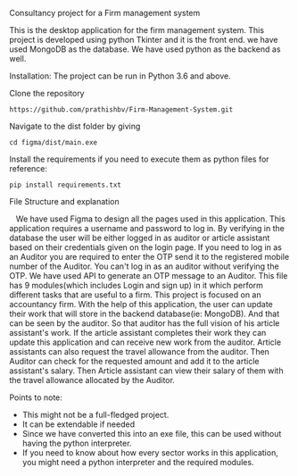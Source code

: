 Consultancy project for a Firm management system

This is the desktop application for the firm management system. This project is developed using python Tkinter and it is the front end. we have used MongoDB as the database. We have used python as the backend as well. 

Installation:
	The project can be run in Python 3.6 and above.
	
Clone the repository
```
https://github.com/prathishbv/Firm-Management-System.git
```

Navigate to the dist folder by giving
```
cd figma/dist/main.exe
```

Install the requirements if you need to  execute them as python files for reference:
```
pip install requirements.txt
```

File Structure and explanation 


&nbsp;&nbsp;&nbsp;We have used Figma to design all the pages used in this application. This application requires a username and password to log in. By verifying in the database the user will be either logged in as auditor or article assistant based on their credentials given on the login page. If you need to log in as an Auditor you are required to enter the OTP send it to the registered mobile number of the Auditor. You can't log in as an auditor without verifying the OTP. We have used API to generate an OTP message to an Auditor. This file has 9 modules(which includes Login and sign up) in it which perform different tasks that are useful to a firm. This project is focused on an accountancy firm. With the help of this application, the user can update their work that will store in the backend database(ie: MongoDB). And that can be seen by the auditor. So that auditor has the full vision of his article assistant's work. If the article assistant completes their work they can update this application and can receive new work from the auditor. Article assistants can also request the travel allowance from the auditor. Then Auditor can check for the requested amount and add it to the article assistant's salary. Then Article assistant can view their salary of them with the travel allowance allocated by the Auditor.




Points to note:
- This might not be a full-fledged project.
- It can be extendable if needed
- Since we have converted this into an exe file, this can be used without having the python interpreter.
- If you need to know about how every sector works in this application, you might need a python interpreter and the required modules.


